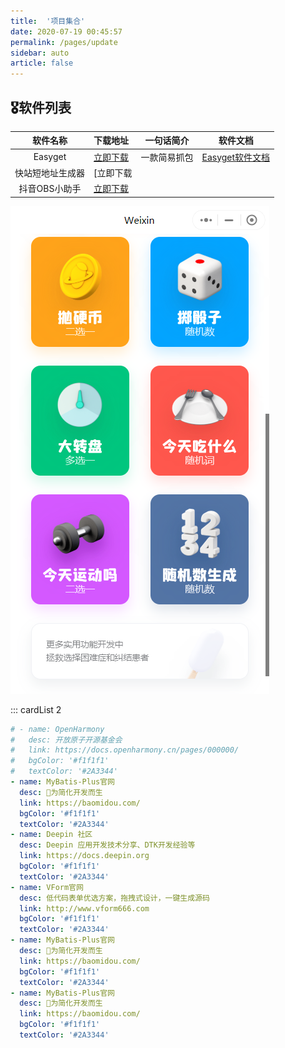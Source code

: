 ```yaml
---
title:  '项目集合'
date: 2020-07-19 00:45:57
permalink: /pages/update
sidebar: auto
article: false
---
```


## 🎖软件列表

|     软件名称     | 下载地址                                             |  一句话简介  |              软件文档              |
| :--------------: | :--------------------------------------------------- | :----------: | :--------------------------------: |
|     Easyget      | [立即下载](https://pandown.lanzout.com/iB4ISxjvzxg)  | 一款简易抓包 | [Easyget软件文档](/pages/easyget/) |
| 快站短地址生成器 | [立即下载                                            |              |                                    |
|  抖音OBS小助手   | [立即下载](https://pandown.lanzout.com/i2ztN07xajxi) |              |                                    |

![](../.vuepress/public/picup/1655947600652.jpg)

::: cardList 2

```yaml
# - name: OpenHarmony
#   desc: 开放原子开源基金会
#   link: https://docs.openharmony.cn/pages/000000/
#   bgColor: '#f1f1f1'
#   textColor: '#2A3344'
- name: MyBatis-Plus官网
  desc: 🚀为简化开发而生
  link: https://baomidou.com/
  bgColor: '#f1f1f1'
  textColor: '#2A3344'
- name: Deepin 社区
  desc: Deepin 应用开发技术分享、DTK开发经验等
  link: https://docs.deepin.org
  bgColor: '#f1f1f1'
  textColor: '#2A3344'
- name: VForm官网
  desc: 低代码表单优选方案，拖拽式设计，一键生成源码
  link: http://www.vform666.com
  bgColor: '#f1f1f1'
  textColor: '#2A3344'
- name: MyBatis-Plus官网
  desc: 🚀为简化开发而生
  link: https://baomidou.com/
  bgColor: '#f1f1f1'
  textColor: '#2A3344'
- name: MyBatis-Plus官网
  desc: 🚀为简化开发而生
  link: https://baomidou.com/
  bgColor: '#f1f1f1'
  textColor: '#2A3344'
```
